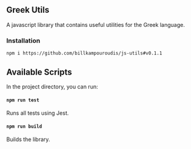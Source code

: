 ## Greek Utils

A javascript library that contains useful utilities for the Greek language.

### Installation

```
npm i https://github.com/billkampouroudis/js-utils#v0.1.1
```

## Available Scripts

In the project directory, you can run:

#### `npm run test`

Runs all tests using Jest.

#### `npm run build`

Builds the library.
